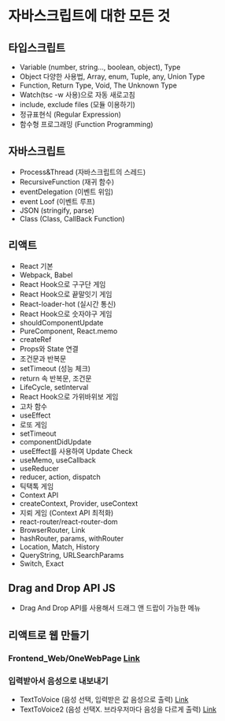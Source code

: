 # 자바스크립트에 대한 모든 것

## 타입스크립트
* Variable (number, string..., boolean, object), Type
* Object 다양한 사용법, Array, enum, Tuple, any, Union Type
* Function, Return Type, Void, The Unknown Type
* Watch(tsc -w 사용)으로 자동 새로고침
* include, exclude files (모듈 이용하기)
* 정규표현식 (Regular Expression)
* 함수형 프로그래밍 (Function Programming)

## 자바스크립트
* Process&Thread (자바스크립트의 스레드)
* RecursiveFunction (재귀 함수)
* eventDelegation (이벤트 위임)
* event Loof (이벤트 루프)
* JSON (stringify, parse)
* Class (Class, CallBack Function)

## 리액트
* React 기본
* Webpack, Babel
* React Hook으로 구구단 게임
* React Hook으로 끝말잇기 게임
* React-loader-hot (실시간 통신)
* React Hook으로 숫자야구 게임
* shouldComponentUpdate
* PureComponent, React.memo
* createRef
* Props와 State 연결
* 조건문과 반복문
* setTimeout (성능 체크)
* return 속 반복문, 조건문
* LifeCycle, setInterval
* React Hook으로 가위바위보 게임
* 고차 함수
* useEffect
* 로또 게임
* setTimeout
* componentDidUpdate
* useEffect를 사용하여 Update Check
* useMemo, useCallback
* useReducer
* reducer, action, dispatch
* 틱택톡 게임
* Context API
* createContext, Provider, useContext
* 지뢰 게임 (Context API 최적화)
* react-router/react-router-dom
* BrowserRouter, Link
* hashRouter, params, withRouter
* Location, Match, History
* QueryString, URLSearchParams
* Switch, Exact

## Drag and Drop API JS
* Drag And Drop API를 사용해서 드래그 앤 드랍이 가능한 메뉴

## 리액트로 웹 만들기

### Frontend_Web/OneWebPage [Link](https://hschan2.github.io/StudyJS/FrontEnd_Web/First/First.html)

### 입력받아서 음성으로 내보내기
* TextToVoice (음성 선택, 입력받은 값 음성으로 출력) [Link](https://github.com/Hschan2/StudyJS/tree/master/TextToVoice)
* TextToVoice2 (음성 선택X. 브라우저마다 음성을 다르게 출력) [Link](https://github.com/Hschan2/StudyJS/tree/master/TextToVoice2)